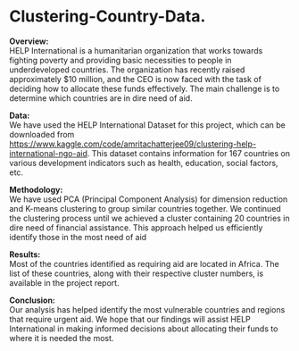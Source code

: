 # Clustering-Country-Data.
**Overview:**  
HELP International is a humanitarian organization that works towards fighting poverty and providing basic necessities to people in underdeveloped countries. The organization has recently raised approximately $10 million, and the CEO is now faced with the task of deciding how to allocate these funds effectively. The main challenge is to determine which countries are in dire need of aid.

**Data:**  
We have used the HELP International Dataset for this project, which can be downloaded from https://www.kaggle.com/code/amritachatterjee09/clustering-help-international-ngo-aid. This dataset contains information for 167 countries on various development indicators such as health, education, social factors, etc.

**Methodology:**  
We have used PCA (Principal Component Analysis) for dimension reduction and K-means clustering to group similar countries together. We continued the clustering process until we achieved a cluster containing 20 countries in dire need of financial assistance. This approach helped us efficiently identify those in the most need of aid

**Results:**  
Most of the countries identified as requiring aid are located in Africa. The list of these countries, along with their respective cluster numbers, is available in the project report.

**Conclusion:**  
Our analysis has helped identify the most vulnerable countries and regions that require urgent aid. We hope that our findings will assist HELP International in making informed decisions about allocating their funds to where it is needed the most.
